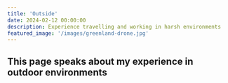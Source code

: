 ```yaml
---
title: 'Outside'
date: 2024-02-12 00:00:00
description: Experience travelling and working in harsh environments
featured_image: '/images/greenland-drone.jpg'
---
```


## This page speaks about my experience in outdoor environments
